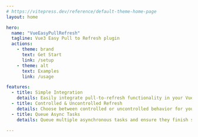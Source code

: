 ```yaml
---
# https://vitepress.dev/reference/default-theme-home-page
layout: home

hero:
  name: "VueEasyPullRefresh"
  tagline: Vue3 Easy Pull to Refresh plugin
  actions:
    - theme: brand
      text: Get Start
      link: /setup
    - theme: alt
      text: Examples
      link: /usage

features:
  - title: Simple Integration
    details: Easily integrate pull-to-refresh functionality in your Vue 3 application with minimal setup and customization.
  - title: Controlled & Uncontrolled Refresh
    details: Choose between controlled or uncontrolled behavior for your pull-to-refresh experience, depending on your use case.
  - title: Queue Async Tasks
    details: Queue multiple asynchronous tasks and ensure they finish sequentially before the refresh process completes.

---
```


